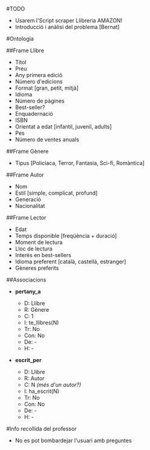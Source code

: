 #TODO

- Usarem l'Script scraper Llibreria AMAZON!
- Introducció i anàlisi del problema [Bernat]

#Ontologia

##Frame Llibre
- Títol
- Preu
- Any primera edició
- Número d'edicions
- Format [gran, petit, mitjà]
- Idioma
- Número de pàgines
- Best-seller?
- Enquadernació
- ISBN
- Orientat a edat [infantil, juvenil, adults]
- Pes
- Número de ventes anuals

##Frame Gènere

- Tipus [Policíaca, Terror, Fantasia, Sci-fi, Romàntica]

##Frame Autor
- Nom
- Estil [simple, complicat, profund]
- Generació
- Nacionalitat

##Frame Lector
- Edat
- Temps disponible [freqüència + duració]
- Moment de lectura
- Lloc de lectura
- Interès en best-sellers
- Idioma preferent [català, castellà, estranger]
- Gèneres preferits

##Associacions
- **pertany_a**
  - D: Llibre
  - R: Gènere
  - C: 1
  - I: te_llibres(N)
  - Tr: No
  - Con: No
  - De: -
  - H: -
  
- **escrit_per**
  - D: Llibre
  - R: Autor
  - C: N _(més d'un autor?)_
  - I: ha_escrit(N)
  - Tr: No
  - Con: No
  - De: -
  - H: -
  

#Info recollida del professor

- No es pot bombardejar l'usuari amb preguntes

